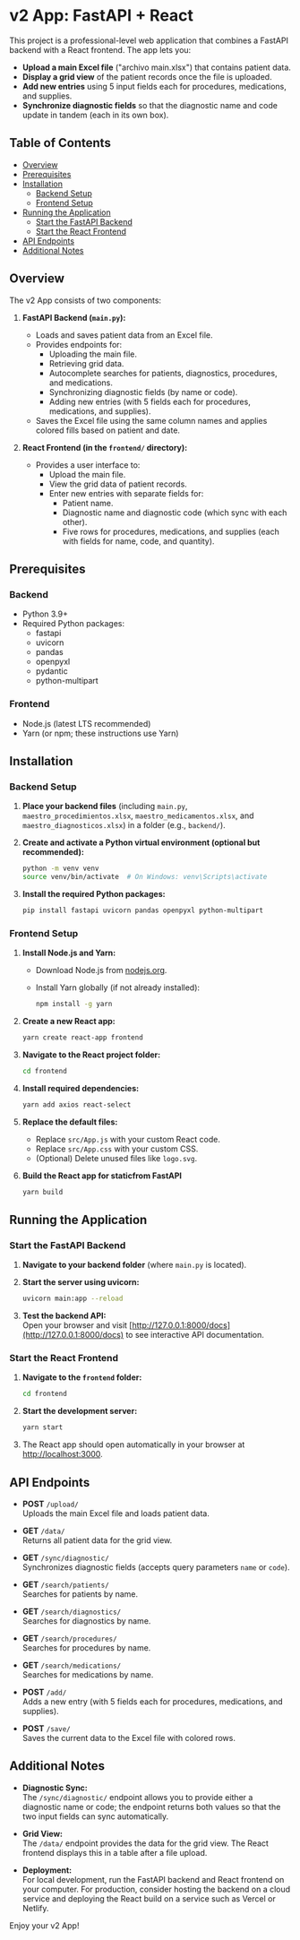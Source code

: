 # v2 App: FastAPI + React

This project is a professional-level web application that combines a FastAPI backend with a React frontend. The app lets you:

- **Upload a main Excel file** ("archivo main.xlsx") that contains patient data.
- **Display a grid view** of the patient records once the file is uploaded.
- **Add new entries** using 5 input fields each for procedures, medications, and supplies.
- **Synchronize diagnostic fields** so that the diagnostic name and code update in tandem (each in its own box).

## Table of Contents

- [Overview](#overview)
- [Prerequisites](#prerequisites)
- [Installation](#installation)
  - [Backend Setup](#backend-setup)
  - [Frontend Setup](#frontend-setup)
- [Running the Application](#running-the-application)
  - [Start the FastAPI Backend](#start-the-fastapi-backend)
  - [Start the React Frontend](#start-the-react-frontend)
- [API Endpoints](#api-endpoints)
- [Additional Notes](#additional-notes)

## Overview

The v2 App consists of two components:

1. **FastAPI Backend (`main.py`):**
   - Loads and saves patient data from an Excel file.
   - Provides endpoints for:
     - Uploading the main file.
     - Retrieving grid data.
     - Autocomplete searches for patients, diagnostics, procedures, and medications.
     - Synchronizing diagnostic fields (by name or code).
     - Adding new entries (with 5 fields each for procedures, medications, and supplies).
   - Saves the Excel file using the same column names and applies colored fills based on patient and date.

2. **React Frontend (in the `frontend/` directory):**
   - Provides a user interface to:
     - Upload the main file.
     - View the grid data of patient records.
     - Enter new entries with separate fields for:
       - Patient name.
       - Diagnostic name and diagnostic code (which sync with each other).
       - Five rows for procedures, medications, and supplies (each with fields for name, code, and quantity).

## Prerequisites

### Backend
- Python 3.9+
- Required Python packages:
  - fastapi
  - uvicorn
  - pandas
  - openpyxl
  - pydantic
  - python-multipart

### Frontend
- Node.js (latest LTS recommended)
- Yarn (or npm; these instructions use Yarn)

## Installation

### Backend Setup

1. **Place your backend files** (including `main.py`, `maestro_procedimientos.xlsx`, `maestro_medicamentos.xlsx`, and `maestro_diagnosticos.xlsx`) in a folder (e.g., `backend/`).

2. **Create and activate a Python virtual environment (optional but recommended):**

   ```bash
   python -m venv venv
   source venv/bin/activate  # On Windows: venv\Scripts\activate
   ```

3. **Install the required Python packages:**

   ```bash
   pip install fastapi uvicorn pandas openpyxl python-multipart
   ```

### Frontend Setup

1. **Install Node.js and Yarn:**
   - Download Node.js from [nodejs.org](https://nodejs.org/).
   - Install Yarn globally (if not already installed):

     ```bash
     npm install -g yarn
     ```

2. **Create a new React app:**

   ```bash
   yarn create react-app frontend
   ```

3. **Navigate to the React project folder:**

   ```bash
   cd frontend
   ```

4. **Install required dependencies:**

   ```bash
   yarn add axios react-select
   ```

5. **Replace the default files:**
   - Replace `src/App.js` with your custom React code.
   - Replace `src/App.css` with your custom CSS.
   - (Optional) Delete unused files like `logo.svg`.


6. **Build the React app for staticfrom FastAPI**

    ```bash
    yarn build
    ```


## Running the Application

### Start the FastAPI Backend

1. **Navigate to your backend folder** (where `main.py` is located).

2. **Start the server using uvicorn:**

   ```bash
   uvicorn main:app --reload
   ```

3. **Test the backend API:**  
   Open your browser and visit [http://127.0.0.1:8000/docs](http://127.0.0.1:8000/docs) to see interactive API documentation.

### Start the React Frontend

1. **Navigate to the `frontend` folder:**

   ```bash
   cd frontend
   ```

2. **Start the development server:**

   ```bash
   yarn start
   ```

3. The React app should open automatically in your browser at [http://localhost:3000](http://localhost:3000).

## API Endpoints

- **POST** `/upload/`  
  Uploads the main Excel file and loads patient data.

- **GET** `/data/`  
  Returns all patient data for the grid view.

- **GET** `/sync/diagnostic/`  
  Synchronizes diagnostic fields (accepts query parameters `name` or `code`).

- **GET** `/search/patients/`  
  Searches for patients by name.

- **GET** `/search/diagnostics/`  
  Searches for diagnostics by name.

- **GET** `/search/procedures/`  
  Searches for procedures by name.

- **GET** `/search/medications/`  
  Searches for medications by name.

- **POST** `/add/`  
  Adds a new entry (with 5 fields each for procedures, medications, and supplies).

- **POST** `/save/`  
  Saves the current data to the Excel file with colored rows.

## Additional Notes

- **Diagnostic Sync:**  
  The `/sync/diagnostic/` endpoint allows you to provide either a diagnostic name or code; the endpoint returns both values so that the two input fields can sync automatically.

- **Grid View:**  
  The `/data/` endpoint provides the data for the grid view. The React frontend displays this in a table after a file upload.

- **Deployment:**  
  For local development, run the FastAPI backend and React frontend on your computer. For production, consider hosting the backend on a cloud service and deploying the React build on a service such as Vercel or Netlify.

Enjoy your v2 App!
